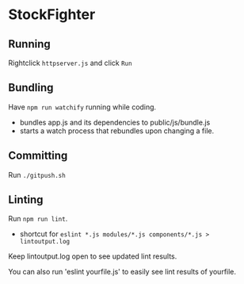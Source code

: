 # StockFighter

## Running
Rightclick `httpserver.js` and click `Run`

## Bundling
Have `npm run watchify` running while coding. 
- bundles app.js and its dependencies to public/js/bundle.js
- starts a watch process that rebundles upon changing a file.

## Committing
Run `./gitpush.sh`

## Linting
Run `npm run lint`.
- shortcut for `eslint *.js modules/*.js components/*.js > lintoutput.log`

Keep lintoutput.log open to see updated lint results.

You can also run 'eslint yourfile.js' to easily see lint results of yourfile.
